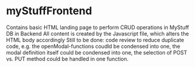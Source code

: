 # myStuffFrontend
Contains basic HTML landing page to perform CRUD operations in MyStuff DB in Backend
All content is created by the Javascript file, which alters the HTML body accordingly
Still to be done: code review to reduce duplicate code, e.g. the openModal-functions coudld be condensed into one, the modal definition itself could be condensed into one, the selection of POST vs. PUT method could be handled in one function.
